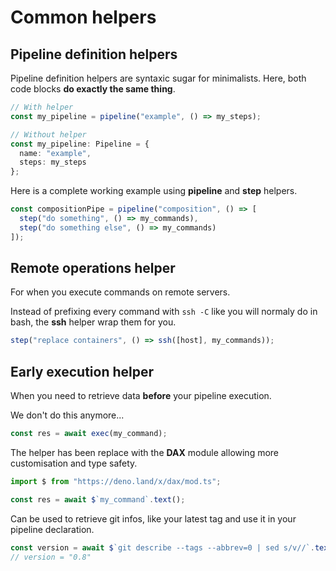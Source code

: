 # Common helpers <Badge type="warning" text="beta" />

## Pipeline definition helpers

Pipeline definition helpers are syntaxic sugar for minimalists.
Here, both code blocks **do exactly the same thing**.

```ts
// With helper
const my_pipeline = pipeline("example", () => my_steps);
```

```ts
// Without helper
const my_pipeline: Pipeline = {
  name: "example",
  steps: my_steps
};
```

Here is a complete working example using **pipeline** and **step** helpers.

```ts
const compositionPipe = pipeline("composition", () => [
  step("do something", () => my_commands),
  step("do something else", () => my_commands)
]);
```

## Remote operations helper

For when you execute commands on remote servers.

Instead of prefixing every command with `ssh -C` like you will normaly do
in bash, the **ssh** helper wrap them for you.

```ts
step("replace containers", () => ssh([host], my_commands));
```

## Early execution helper

When you need to retrieve data **before** your pipeline execution.

We don't do this anymore...

```ts
const res = await exec(my_command);
```

The helper has been replace with the **DAX** module allowing more customisation and type safety.

```ts
import $ from "https://deno.land/x/dax/mod.ts";

const res = await $`my_command`.text();
```

Can be used to retrieve git infos, like your latest tag and use it in your pipeline declaration.

```ts
const version = await $`git describe --tags --abbrev=0 | sed s/v//`.text();
// version = "0.8"
```
